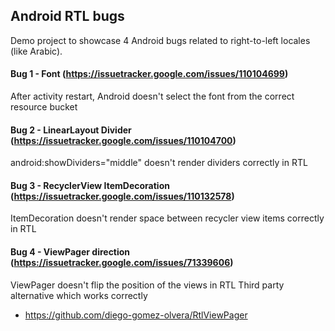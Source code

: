## Android RTL bugs

Demo project to showcase 4 Android bugs related to right-to-left locales (like Arabic).

#### Bug 1 - Font (https://issuetracker.google.com/issues/110104699)
After activity restart, Android doesn't select the font from the correct resource bucket

#### Bug 2 - LinearLayout Divider (https://issuetracker.google.com/issues/110104700)
android:showDividers="middle" doesn't render dividers correctly in RTL

#### Bug 3 - RecyclerView ItemDecoration (https://issuetracker.google.com/issues/110132578)
ItemDecoration doesn't render space between recycler view items correctly in RTL

#### Bug 4 - ViewPager direction (https://issuetracker.google.com/issues/71339606)
ViewPager doesn't flip the position of the views in RTL
Third party alternative which works correctly 
- https://github.com/diego-gomez-olvera/RtlViewPager
